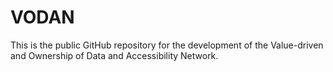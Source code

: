 # VODAN

This is the public GitHub repository for the development of the Value-driven and Ownership of Data and Accessibility Network.
